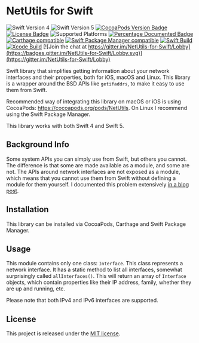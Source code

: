 # NetUtils for Swift

![Swift Version 4](https://img.shields.io/badge/Swift-v4-yellow.svg)
![Swift Version 5](https://img.shields.io/badge/Swift-v5-yellow.svg)
[![CocoaPods Version Badge](https://img.shields.io/cocoapods/v/NetUtils.svg)](https://cocoapods.org/pods/NetUtils)
[![License Badge](https://img.shields.io/cocoapods/l/NetUtils.svg)](LICENSE.txt)
![Supported Platforms](https://img.shields.io/badge/platform-ios%20%7C%20macos%20%7C%20linux-lightgrey.svg)
[![Percentage Documented Badge](http://svdo.github.io/swift-netutils/badge.svg)](http://svdo.github.io/swift-netutils/)
[![Carthage compatible](https://img.shields.io/badge/Carthage-compatible-4BC51D.svg?style=flat)](https://github.com/Carthage/Carthage)
[![Swift Package Manager compatible](https://img.shields.io/badge/Swift%20Package%20Manager-compatible-brightgreen.svg)](https://github.com/apple/swift-package-manager)
[![Swift Build](https://github.com/svdo/swift-netutils/actions/workflows/swift-package.yml/badge.svg)](https://github.com/svdo/swift-netutils/actions/workflows/swift-package.yml)
[![Xcode Build](https://github.com/svdo/swift-netutils/actions/workflows/objective-c-xcode.yml/badge.svg)](https://github.com/svdo/swift-netutils/actions/workflows/objective-c-xcode.yml)
[![Join the chat at https://gitter.im/NetUtils-for-Swift/Lobby](https://badges.gitter.im/NetUtils-for-Swift/Lobby.svg)](https://gitter.im/NetUtils-for-Swift/Lobby)

Swift library that simplifies getting information about your network interfaces
and their properties, both for iOS, macOS and Linux. This library is a wrapper
around the BSD APIs like `getifaddrs`, to make it easy to use them from Swift.

Recommended way of integrating this library on macOS or iOS is using CocoaPods:
https://cocoapods.org/pods/NetUtils. On Linux I recommend using the Swift
Package Manager.

This library works with both Swift 4 and Swift 5.

## Background Info

Some system APIs you can simply use from Swift, but others you cannot. The
difference is that some are made available as a module, and some are not. The
APIs around network interfaces are not exposed as a module, which means that you
cannot use them from Swift without defining a module for them yourself. I
documented this problem extensively [in a blog post][blog-post].

## Installation

This library can be installed via CocoaPods, Carthage and Swift Package Manager.

## Usage

This module contains only one class: `Interface`. This class represents a
network interface. It has a static method to list all interfaces, somewhat
surprisingly called `allInterfaces()`. This will return an array of `Interface`
objects, which contain properties like their IP address, family, whether they
are up and running, etc.

Please note that both IPv4 and IPv6 interfaces are supported.

## License

This project is released under the [MIT license](LICENSE.txt).

[blog-post]: https://medium.com/@stefanvdoord/using-system-headers-in-swift-8731e972adfe
